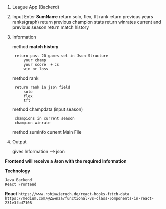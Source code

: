 1. League App (Backend)
2. Input
Enter **SumName** 
	return solo, flex, tft rank 
	return previous years ranks(graph)
	return previous champion stats 
	return winrates current and previous season 
	return match history 	
3. Information 

	method **match history**
	
		return past 20 games set in Json Structure
			your champ
			your score  + cs 
			win or loss
			
	method rank 
	
		return rank in json field
			solo
			flex
			tft

	method champdata (input season)
	
		champions in current season
		champion winrate
		
	method sumInfo
	    current Main File
	
	
	
4. Output

    gives Information --> json 
    
**Frontend will receive a Json with the required Information**

**Technology** 

    Java Backend
    React Frontend
    
**React**
`https://www.robinwieruch.de/react-hooks-fetch-data`
`https://medium.com/@Zwenza/functional-vs-class-components-in-react-231e3fbd7108`